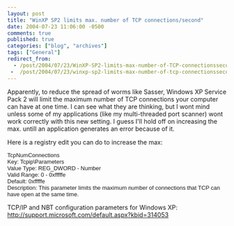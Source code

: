 ```yaml
---
layout: post
title: "WinXP SP2 limits max. number of TCP connections/second"
date: 2004-07-23 11:06:00 -0500
comments: true
published: true
categories: ["blog", "archives"]
tags: ["General"]
redirect_from: 
  - /post/2004/07/23/WinXP-SP2-limits-max-number-of-TCP-connectionssecond
 -  /post/2004/07/23/winxp-sp2-limits-max-number-of-tcp-connectionssecond
---
```

<!-- more -->
<P>Apparently, to reduce the spread of worms like Sasser, Windows XP Service Pack 2 will limit the maximum number of TCP connections your computer can have at one time. I can see what they are thinking, but I&nbsp;wont mind unless some of my applications (like my multi-threaded port scanner)&nbsp;wont work correctly with this new setting. I guess I'll hold off on increasing the max. untill an application&nbsp;generates an error&nbsp;because of it.</P>
<P>Here is a registry edit you can do to increase the max:</P>
<P><FONT face=Arial size=2>TcpNumConnections<BR>Key: Tcpip\Parameters<BR>Value Type: REG_DWORD - Number<BR>Valid Range: 0 - 0xfffffe<BR>Default: 0xfffffe<BR>Description: This parameter limits the maximum number of connections that TCP can have open at the same time.</FONT> </FONT></P>
<P class=indent>TCP/IP and NBT configuration parameters for Windows XP: <A href="http://support.microsoft.com/default.aspx?kbid=314053">http://support.microsoft.com/default.aspx?kbid=314053</A></P>
